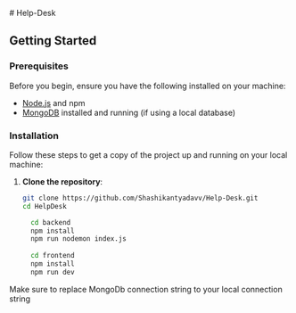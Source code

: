 #   H e l p - D e s k 

## Getting Started

### Prerequisites

Before you begin, ensure you have the following installed on your machine:

- [Node.js](https://nodejs.org/en/download/) and npm
- [MongoDB](https://www.mongodb.com/try/download/community) installed and running (if using a local database)

### Installation

Follow these steps to get a copy of the project up and running on your local machine:

1. **Clone the repository**:
   ```bash
   git clone https://github.com/Shashikantyadavv/Help-Desk.git
   cd HelpDesk

     cd backend
     npm install
     npm run nodemon index.js
     
     cd frontend
     npm install
     npm run dev

  Make sure to replace MongoDb connection string to your local connection string
 
 
